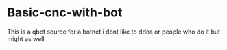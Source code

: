 # Basic-cnc-with-bot
This is a qbot source for a botnet i dont like to ddos or people who do it but might as well
